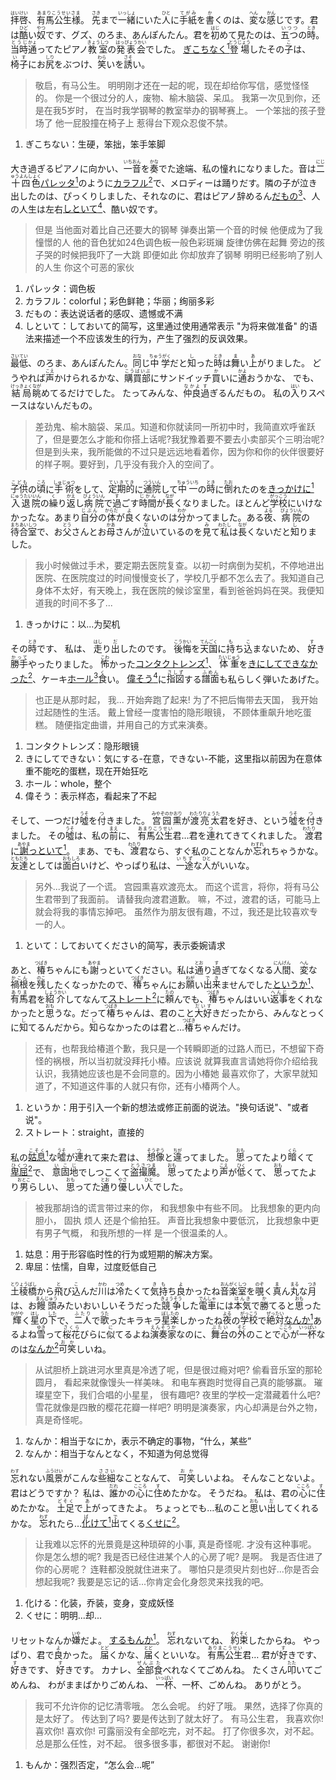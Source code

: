 

<ruby>拝啓<rt>はいけい</rt></ruby>、<ruby>有馬公生様<rt>あまりこうせいさま</rt></ruby>。 <ruby>先<rt>さき</rt></ruby>まで<ruby>一緒<rt>いっしょ</rt></ruby>にいた<ruby>人<rt>ひと</rt></ruby>に<ruby>手紙<rt>てがみ</rt></ruby>を<ruby>書<rt>か</rt></ruby>くのは、<ruby>変<rt>へん</rt></ruby>な<ruby>感<rt>かん</rt></ruby>じです。君は<ruby>酷<rt>ひど</rt></ruby>い<ruby>奴<rt>やつ</rt></ruby>です、グズ、のろま、あんぽんたん。君を<ruby>初<rt>はじ</rt></ruby>めて見たのは、<ruby>五つ<rt>いつつ</rt></ruby>の<ruby>時<rt>とき</rt></ruby>。<ruby>当時<rt>とうじ</rt></ruby><ruby>通<rt>かょ</rt></ruby>ってたピアノ<ruby>教室<rt>きょうしつ</rt></ruby>の<ruby>発表会<rt>はっぴょうかい</rt></ruby>でした。
<u>ぎこちなく<sup>1</sup></u><ruby>登場<rt>とうじょう</rt></ruby>したその<ruby>子<rt>こ</rt></ruby>は、<ruby>椅子<rt>いす</rt></ruby>にお<ruby>尻<rt>しり</rt></ruby>をぶつけ、<ruby>笑<rt>わら</rt></ruby>いを<ruby>誘<rt>さそ</rt></ruby>い。

> 敬启，有马公生。
> 明明刚才还在一起的呢，现在却给你写信，感觉怪怪的。
> 你是一个很过分的人，废物、榆木脑袋、呆瓜。
> 我第一次见到你，还是在我5岁时，
> 在当时我学钢琴的教室举办的钢琴赛上。
> 一个笨拙的孩子登场了 他一屁股撞在椅子上 惹得台下观众忍俊不禁。

1. ぎこちない：生硬，笨拙，笨手笨脚

<!-- 1 -->

大き過ぎるピアノに向かい、<ruby>一音<rt>いちおん</rt></ruby>を<ruby>奏<rt>かな</rt></ruby>でた途端、私の憧れになりました。音は<ruby>二十四色<rt>にじゅうよんしょく</rt></ruby><u>パレッタ<sup>1</sup></u>のように<u>カラフル<sup>2</sup></u>で、メロディーは踊りだす。隣の子が泣き出したのは、ぴっくりしました、それなのに、君はピアノ辞めるん<u>だもの<sup>3</sup></u>、人の人生は左右<u>しといて<sup>4</sup></u>、酷い奴です。

> 但是 当他面对着比自己还要大的钢琴
> 弹奏出第一个音的时候
> 他便成为了我憧憬的人
> 他的音色犹如24色调色板一般色彩斑斓
> 旋律仿佛在起舞
> 旁边的孩子哭的时候把我吓了一大跳
> 即便如此 你却放弃了钢琴
> 明明已经影响了别人的人生 你这个可恶的家伙

1. パレッタ：调色板
2. カラフル：colorful；彩色鲜艳；华丽；绚丽多彩
3. だもの：表达说话者的感叹、遗憾或不满
4. しといて：しておいて的简写，这里通过使用通常表示 "为将来做准备" 的语法来描述一个不应该发生的行为，产生了强烈的反讽效果。


<ruby>最低<rt>さいてい</rt></ruby>、のろま、あんぽんたん。<ruby>同<rt>おな</rt></ruby>じ<ruby>中学<rt>ちゅうがく</rt></ruby>だと<ruby>知<rt>し</rt></ruby>った<ruby>時<rt>とき</rt></ruby>は<ruby>舞<rt>ま</rt></ruby>い<ruby>上<rt>あ</rt></ruby>がりました。 どうやれば<ruby>声<rt>こえ</rt></ruby>かけられるかな、<ruby>購買部<rt>こうばいぶ</rt></ruby>にサンドイッチ<ruby>買<rt>か</rt></ruby>いに<ruby>通<rt>かよ</rt></ruby>おうかな、 でも、<ruby>結局<rt>けっきょく</rt></ruby><ruby>眺<rt>なが</rt></ruby>めてるだけでした。 たってみんな、<ruby>仲良<rt>なかよ</rt></ruby><ruby>過<rt>す</rt></ruby>ぎるんだもの。 私の<ruby>入<rt>はい</rt></ruby>りスペースはないんだもの。

> 差劲鬼、榆木脑袋、呆瓜。知道和你就读同一所初中时，我简直欢呼雀跃了，但是要怎么才能和你搭上话呢?我犹豫着要不要去小卖部买个三明治呢?但是到头来，我所能做的不过只是远远地看着你，因为你和你的伙伴很要好的样子啊。要好到，几乎没有我介入的空间了。


<ruby>子供<rt>こども</rt></ruby>の<ruby>頃<rt>ころ</rt></ruby>に<ruby>手術<rt>しゅじゅつ</rt></ruby>をして、<ruby>定期的<rt>ていきてき</rt></ruby>に<ruby>通院<rt>つういん</rt></ruby>して<ruby>中一<rt>ちゅういち</rt></ruby>の<ruby>時<rt>とき</rt></ruby>に<ruby>倒<rt>たお</rt></ruby>れたのを<u>きっかけに<sup>1</sup></u><ruby>入退院<rt>にゅうたいいん</rt></ruby>の<ruby>繰<rt>く</rt></ruby>り<ruby>返<rt>かえ</rt></ruby>し<ruby>病院<rt>びょういん</rt></ruby>で<ruby>過<rt>す</rt></ruby>ごす<ruby>時間<rt>じかん</rt></ruby>が<ruby>長<rt>なが</rt></ruby>くなりました。ほとんど<ruby>学校<rt>がっこう</rt></ruby>にいけなかったな。あまり<ruby>自分<rt>じぶん</rt></ruby>の<ruby>体<rt>からだ</rt></ruby>が<ruby>良<rt>よ</rt></ruby>くないのは<ruby>分<rt>わか</rt></ruby>かってました。ある<ruby>夜<rt>よる</rt></ruby>、<ruby>病院<rt>びょういん</rt></ruby>の<ruby>待合室<rt>まちあいしつ</rt></ruby>で、お<ruby>父<rt>とう</rt></ruby>さんとお<ruby>母<rt>かあ</rt></ruby>さんが<ruby>泣<rt>な</rt></ruby>いているのを<ruby>見<rt>み</rt></ruby>て<ruby>私<rt>わたし</rt></ruby>は<ruby>長<rt>なが</rt></ruby>くないだと<ruby>知<rt>し</rt></ruby>りました。

> 我小时候做过手术，要定期去医院复查。以初一时病倒为契机，不停地进出医院、在医院度过的时间慢慢变长了，学校几乎都不怎么去了。我知道自己身体不太好，有天晚上，我在医院的候诊室里，看到爸爸妈妈在哭。我便知道我的时间不多了...

1. きっかけに：以...为契机


その<ruby>時<rt>とき</rt></ruby>です、
私は、
<ruby>走<rt>はし</rt></ruby>り<ruby>出<rt>だ</rt></ruby>したのです。
<ruby>後悔<rt>こうかい</rt></ruby>を<ruby>天国<rt>てんごく</rt></ruby>に<ruby>持<rt>も</rt></ruby>ち<ruby>込<rt>こ</rt></ruby>まないため、
<ruby>好<rt>す</rt></ruby>き<ruby>勝手<rt>かって</rt></ruby>やったりました。
<ruby>怖<rt>こわ</rt></ruby>かった<u>コンタクトレンズ<sup>1</sup></u>、
<ruby>体重<rt>たいじゅう</rt></ruby>を<u>きにしてできなかった<sup>2</sup></u>、ケーキ<u>ホール<sup>3</sup></u><ruby>食<rt>く</rt></ruby>い。
<u>偉そう<sup>4</sup></u>に<ruby>指図<rt>さしず</rt></ruby>する<ruby>譜面<rt>ふめん</rt></ruby>も私らしく弾いたあげた。


> 也正是从那时起，
> 我...
> 开始奔跑了起来!
> 为了不把后悔带去天国，
> 我开始过起随性的生活。
> 戴上曾经一度害怕的隐形眼镜，
> 不顾体重飙升地吃蛋糕。
> 随便指定曲谱，并用自己的方式来演奏。

1. コンタクトレンズ：隐形眼镜
2. きにしてできない：気にする-在意，できない-不能，这里指以前因为在意体重不能吃的蛋糕，现在开始狂吃
3. ホール：whole，整个
4. 偉そう：表示样态，看起来了不起

そして、一つだけ<ruby>噓<rt>うそ</rt></ruby>を<ruby>付<rt>つ</rt></ruby>きました。
<ruby>宫园熏<rt>みやぞのかおり</rt></ruby>が<ruby>渡亮太<rt>わたりりょうた</rt></ruby>君を好き、という<ruby>噓<rt>うそ</rt></ruby>を<ruby>付<rt>つ</rt></ruby>きました。
その<ruby>噓<rt>うそ</rt></ruby>は、私の<ruby>前<rt>まえ</rt></ruby>に、
<ruby>有馬公生<rt>あまりこうせい</rt></ruby>君…君を<ruby>連<rt>つ</rt></ruby>れてきてくれました。
<ruby>渡<rt>わたり</rt></ruby>君に<u><ruby>謝<rt>あやま</rt></ruby>っといて<sup>1</sup></u>。
まあ、でも、<ruby>渡<rt>わたり</rt></ruby>君なら、すぐ私のことなんか<ruby>忘<rt>わすれ</rt></ruby>れちゃうかな。
<ruby>友達<rt>ともだち</rt></ruby>としては<ruby>面白<rt>おもしろ</rt></ruby>いけど、やっぱり私は、<ruby>一途<rt>いちず</rt></ruby>な<ruby>人<rt>ひと</rt></ruby>がいいな。

> 另外...我说了一个谎。
> 宫园熏喜欢渡亮太。
> 而这个谎言，将你，将有马公生君带到了我面前。
> 请替我向渡君道歉。
> 嘛，不过，渡君的话，可能马上就会将我的事情忘掉吧。
> 虽然作为朋友很有趣，不过，我还是比较喜欢专一的人。

1. といて：しておいてください的简写，表示委婉请求


あと、<ruby>椿<rt>つばき</rt></ruby>ちゃんにも<ruby>謝<rt>あやま</rt></ruby>っといてください。私は<ruby>通<rt>とお</rt></ruby>り<ruby>過<rt>す</rt></ruby>ぎてなくなる<ruby>人間<rt>にんげん</rt></ruby>、<ruby>変<rt>へん</rt></ruby>な<ruby>禍根<rt>かこん</rt></ruby>を<ruby>残<rt>のこ</rt></ruby>したくなっかたので、<ruby>椿<rt>つばき</rt></ruby>ちゃんにお<ruby>願<rt>ねが</rt></ruby>い<ruby>出来<rt>でき</rt></ruby>ませんでした<u>というか<sup>1</sup></u>、<ruby>有馬<rt>ありま</rt></ruby>君を<ruby>紹介<rt>しょうかい</rt></ruby>してなんて<u>ストレート<sup>2</sup></u>に<ruby>頼<rt>たの</rt></ruby>んでも、<ruby>椿<rt>つばき</rt></ruby>ちゃんはいい<ruby>返事<rt>へんじ</rt></ruby>をくれなかったと<ruby>思<rt>おも</rt></ruby>うな。だって<ruby>椿<rt>つばき</rt></ruby>ちゃんは、君のこと<ruby>大好<rt>だいす</rt></ruby>きだったから、みんなとっくに<ruby>知<rt>し</rt></ruby>てるんだから。<ruby>知<rt>し</rt></ruby>らなかったのは君と…<ruby>椿<rt>つばき</rt></ruby>ちゃんだけ。

> 还有，也帮我给椿道个歉，我只是一个转瞬即逝的过路人而已，不想留下奇怪的祸根，所以当初就没拜托小椿。应该说 就算我直言请她将你介绍给我认识，我猜她应该也是不会同意的。因为小椿她 最喜欢你了，大家早就知道了，不知道这件事的人就只有你，还有小椿两个人。

1. というか：用于引入一个新的想法或修正前面的说法。"换句话说"、"或者说"。
2. ストレート：straight，直接的


私の<u><ruby>姑息<rt>こそく</rt></ruby><sup>1</sup></u>な<ruby>噓<rt>うそ</rt></ruby>が<ruby>連<rt>つ</rt></ruby>れて来た君は、
<ruby>想像<rt>そうぞう</rt></ruby>と<ruby>違<rt>ちが</rt></ruby>ってました。
<ruby>思<rt>おも</rt></ruby>ってたより<ruby>暗<rt>くら</rt></ruby>くて<u><ruby>卑屈<rt>ひくつ</rt></ruby><sup>2</sup></u>で、
<ruby>意固地<rt>いこじ</rt></ruby>でしつこくて<ruby>盗撮魔<rt>とうさつま</rt></ruby>。
<ruby>思<rt>おも</rt></ruby>ってたより<ruby>声<rt>こえ</rt></ruby>が<ruby>低<rt>ひく</rt></ruby>くて、
<ruby>思<rt>おも</rt></ruby>ってたより<ruby>男<rt>おとこ</rt></ruby>らしい、
<ruby>思<rt>おも</rt></ruby>ってた<ruby>通<rt>とお</rt></ruby>り<ruby>優<rt>やさ</rt></ruby>しい<ruby>人<rt>ひと</rt></ruby>でした。


>被我那胡诌的谎言带过来的你，
>和我想象中有些不同。
>比我想象的更内向胆小，
>固执 烦人 还是个偷拍狂。
>声音比我想象中要低沉，
>比我想象中更有男子气概，
>和我所想的一样 是一个很温柔的人。

1. 姑息：用于形容临时性的行为或短期的解决方案。
2. 卑屈：怯懦，自卑，过度贬低自己

<ruby>土稜橋<rt>とりょうばし</rt></ruby>から<ruby>飛<rt>と</rt></ruby>び<ruby>込<rt>こ</rt></ruby>んだ<ruby>川<rt>かわ</rt></ruby>は<ruby>冷<rt>つめ</rt></ruby>たくて<ruby>気持<rt>きも</rt></ruby>ち<ruby>良<rt>よ</rt></ruby>かったね<ruby>音楽室<rt>おんがくしつ</rt></ruby>を<ruby>覗<rt>のぞ</rt></ruby>く<ruby>真<rt>ま</rt></ruby>ん<ruby>丸<rt>まる</rt></ruby>な<ruby>月<rt>つき</rt></ruby>は、お<ruby>饅頭<rt>まんじゅう</rt></ruby>みたいおいしいそうだった<ruby>競争<rt>きょうそう</rt></ruby>した<ruby>電車<rt>でんしゃ</rt></ruby>には<ruby>本気<rt>ほんき</rt></ruby>で<ruby>勝<rt>か</rt></ruby>てると<ruby>思<rt>おも</rt></ruby>った<ruby>輝<rt>かがや</rt></ruby>く<ruby>星<rt>ほし</rt></ruby>の<ruby>下<rt>した</rt></ruby>で、<ruby>二人<rt>ふたり</rt></ruby>で<ruby>歌<rt>うた</rt></ruby>ったキラキラ<ruby>星<rt>ぼし</rt></ruby><ruby>楽<rt>たの</rt></ruby>しかったね<ruby>夜<rt>よる</rt></ruby>の<ruby>学校<rt>がっこう</rt></ruby>で<ruby>絶対<rt>ぜったい</rt></ruby><u>なんか<sup>1</sup></u>あるよね<ruby>雪<rt>ゆき</rt></ruby>って<ruby>桜花<rt>さくら</rt></ruby>びらに<ruby>似<rt>に</rt></ruby>てるよね<ruby>演奏家<rt>えんそうか</rt></ruby>なのに、<ruby>舞台<rt>ぶたい</rt></ruby>の<ruby>外<rt>そと</rt></ruby>のことで<ruby>心<rt>こころ</rt></ruby>が<ruby>一杯<rt>いっぱい</rt></ruby>なのは<u>なんか<sup>2</sup></u><ruby>可笑<rt>おか</rt></ruby>しいね。

>从试胆桥上跳进河水里真是冷透了呢，但是很过瘾对吧?
>偷看音乐室的那轮圆月，
>看起来就像馒头一样美味。
>和电车赛跑时觉得自己真的能够赢。
>璀璨星空下，我们合唱的小星星，
>很有趣吧?
>夜里的学校一定潜藏着什么吧?
>雪花就像是四散的樱花花瓣一样吧?
>明明是演奏家，内心却满是台外之物，
>真是奇怪呢。

1. なんか：相当于なにか，表示不确定的事物，“什么，某些”
2. なんか：相当于なんとなく，不知道为何总觉得


<ruby>忘<rt>わす</rt></ruby>れない<ruby>風景<rt>ふうけい</rt></ruby>がこんな<ruby>些細<rt>ささい</rt></ruby>なことなんて、
<ruby>可笑<rt>おか</rt></ruby>しいよね。
そんなことないよ。
君はどうですか？
私は、<ruby>誰<rt>だれ</rt></ruby>かの<ruby>心<rt>こころ</rt></ruby>に<ruby>住<rt>す</rt></ruby>めたかな。
そうだね。
私は、君の<ruby>心<rt>こころ</rt></ruby>に<ruby>住<rt>す</rt></ruby>めたかな。
<ruby>土足<rt>どそく</rt></ruby>で<ruby>上<rt>あ</rt></ruby>がってきたよ。
ちょっとでも…私のこと<ruby>思<rt>おも</rt></ruby>い<ruby>出<rt>だ</rt></ruby>してくれるかな。
<ruby>忘<rt>わす</rt></ruby>れたら…<u><ruby>化<rt>ば</rt></ruby>けて<sup>1</sup></u><ruby>出<rt>で</rt></ruby>てくる<u>くせに<sup>2</sup></u>。

>让我难以忘怀的光景竟是这种琐碎的小事,
>真是奇怪呢.
>才没有这种事呢。
>你是怎么想的呢?
>我是否已经住进某个人的心房了呢?
>是啊。
>我是否住进了你的心房呢？
>连鞋都没脱就住进来了。
>哪怕只是须臾片刻也好...你是否会想起我呢?
>我要是忘记的话...你肯定会化身怨灵来找我的吧。

1. 化ける：化装，乔装，变身，变成妖怪
2. くせに：明明...却...


リセットなんか<ruby>嫌<rt>いや</rt></ruby>だよ。
<u>するもんか<sup>1</sup></u>。
<ruby>忘<rt>わす</rt></ruby>れないてね、
<ruby>約束<rt>やくそく</rt></ruby>したからね。
やっぱり、君で<ruby>良<rt>よ</rt></ruby>かった。
<ruby>届<rt>とど</rt></ruby>くかな、<ruby>届<rt>とど</rt></ruby>くといいな。
<ruby>有馬公生<rt>ありまこうせい</rt></ruby>君…
君が<ruby>好<rt>す</rt></ruby>きです、
<ruby>好<rt>す</rt></ruby>きです、
<ruby>好<rt>す</rt></ruby>きです。
カナレ、<ruby>全部<rt>ぜんぶ</rt></ruby><ruby>食<rt>た</rt></ruby>べれなくてごめんね。
たくさん<ruby>叩<rt>たた</rt></ruby>いてごめんね、
わがままばかりごめんね、
<ruby>一杯<rt>いっぱい</rt></ruby>、一杯、ごめんね。
ありがとう。

>我可不允许你的记忆清零哦。
>怎么会呢。
>约好了哦。
>果然，选择了你真的是太好了。
>传达到了吗? 要是传达到了就太好了。
>有马公生君，
>我喜欢你!
>喜欢你!
>喜欢你!
>可露丽没有全部吃完，对不起。
>打了你很多次，对不起。
>总是那么任性，对不起。
>很多很多事，都很对不起。
>谢谢你!

1. もんか：强烈否定，“怎么会...呢”







